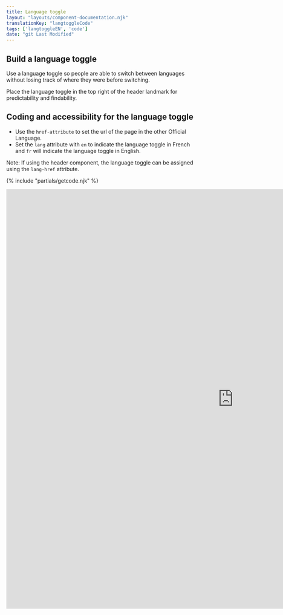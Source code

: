 ```yaml
---
title: Language toggle
layout: "layouts/component-documentation.njk"
translationKey: "langtoggleCode"
tags: ['langtoggleEN', 'code']
date: "git Last Modified"
---
```


## Build a language toggle

Use a language toggle so people are able to switch between languages without losing track of where they were before switching.

Place the language toggle in the top right of the header landmark for predictability and findability.

## Coding and accessibility for the language toggle

- Use the `href-attribute` to set the url of the page in the other Official Language.
- Set the `lang` attribute with `en` to indicate the language toggle in French and `fr` will indicate the language toggle in English.

Note: If using the header component, the language toggle can be assigned using the `lang-href` attribute.

{% include "partials/getcode.njk" %}

<iframe
  title="Overview of gcds-footer properties and events."
  src="https://cds-snc.github.io/gcds-components/iframe.html?viewMode=docs&singleStory=true&id=components-language-toggle--events-properties"
  width="1200"
  height="1110"
  style="display: block; margin: 0 auto;"
  frameBorder="0"
  allow="clipboard-write"
></iframe>
